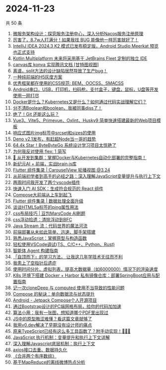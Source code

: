# 2024-11-23

共 50 条

<!-- BEGIN JUEJIN -->
<!-- 最后更新时间 2024-11-23 02:01:09 +0800 -->
1. [微服务架构设计：探究服务注册中心，深入分析Nacos服务注册原理](https://juejin.cn/post/7433037573406572598)
1. [厉害了，8.7w人打满分！如果我找 BUG 能像他一样厉害就好了！](https://juejin.cn/post/7438560270258913334)
1. [IntelliJ IDEA 2024.3 K2 模式已发布稳定版，Android Studio Meerkat 预览也正式支持](https://juejin.cn/post/7439251025385177107)
1. [Kotlin Multiplatform 未来将采用基于 JetBrains Fleet 定制的独立 IDE](https://juejin.cn/post/7439380440958926911)
1. [canvas库 konva 实现腾讯文档 [甘特图视图]](https://juejin.cn/post/7438990704456532031)
1. [离谱，split方法的设计缺陷居然导致了生产bug！](https://juejin.cn/post/7439189795614916658)
1. [一种纯前端的H5灰度方案](https://juejin.cn/post/7438840414239326227)
1. [优秀框架都在使用的CSS规范: BEM、OOCSS、SMACSS](https://juejin.cn/post/7438994542769520680)
1. [Android串口，USB，打印机，扫码枪，支付盒子，键盘，鼠标，U盘等开发使用一网打尽](https://juejin.cn/post/7439231301869305910)
1. [Docker是什么？Kubernetes又是什么？如何通过代码实战理解它们？](https://juejin.cn/post/7439656697075875867)
1. [分不清Boolean和boolean，我被同事diss了！](https://juejin.cn/post/7439576043223203892)
1. [绝了！Git 还能这么玩？](https://juejin.cn/post/7439619698838945818)
1. [Vue3、Vite5、Primevue、Oxlint、Husky9 简单快速搭建最新的Web项目模板](https://juejin.cn/post/7438884007084032035)
1. [响应式图片img标签中srcset和sizes的使用](https://juejin.cn/post/7439599612224913434)
1. [Deno v2.1发布，有赶超Node当一哥的趋势](https://juejin.cn/post/7439746336541491215)
1. [64.4k Star！ByteByteGo 系统设计学习项目太惊艳了](https://juejin.cn/post/7439012763380891689)
1. [为何我反对使用 flex: 1 简写](https://juejin.cn/post/7439530299782086696)
1. [🚀 从开发到集群：掌握Docker与Kubernetes自动化部署的完整指南！](https://juejin.cn/post/7439311536819126282)
1. [新纪元AI + 前端，实战brain.js库](https://juejin.cn/post/7438860483586146344)
1. [Flutter 组件集录 | CarouselView 轮播视图 @3.24](https://juejin.cn/post/7439018099037159459)
1. [从前端初学者到高手的必经之路：深入理解JavaScript变量提升与执行上下文](https://juejin.cn/post/7439364291750412303)
1. [两周时间我开发了两个vscode插件](https://juejin.cn/post/7439949552968908835)
1. [快速入门 AI SDK：生成符合规范的 React 组件](https://juejin.cn/post/7439660326700072986)
1. [Compose大前端从上车到起飞](https://juejin.cn/post/7439251025385996307)
1. [Flutter 组件集录 | 数据处理全面升级](https://juejin.cn/post/7439754049832730676)
1. [谈谈HTML5a标签的ping属性用法](https://juejin.cn/post/7438964981453094966)
1. [css布局技巧 | 豆包MarsCode AI刷题](https://juejin.cn/post/7439999637479833637)
1. [css浮动拾遗：清除浮动到BFC](https://juejin.cn/post/7439252579139878950)
1. [Java Stream 流：代码世界的魔法河流](https://juejin.cn/post/7438816010417340455)
1. [前端部署从未如此简单、迅速、脚手架搭建](https://juejin.cn/post/7438878218838982666)
1. [熟悉JavaScript：掌握原型与构造函数](https://juejin.cn/post/7439329079985258534)
1. [轻松使用VSCode调试(TS、C/C++、Python、Rust)](https://juejin.cn/post/7439009350050807835)
1. [ 智能体 Agent 构建指南](https://juejin.cn/post/7439369514985390119)
1. [「自顶而下」的学习方法， 让我这几年学技术无往而不利](https://juejin.cn/post/7439358273725857811)
1. [我患上了空指针后遗症](https://juejin.cn/post/7438994542769848360)
1. [使用时间分片、虚拟列表，提高大数据量（如6000000）情况下的渲染速度](https://juejin.cn/post/7438912418435170355)
1. [K8s 环境下搭建 Docker + Harbor 私有镜像仓库：部署SpringBoot应用与配置指南](https://juejin.cn/post/7439606538179919912)
1. [记一次cloneDeep 与 computed 使用不当导致的性能问题](https://juejin.cn/post/7438822895227305984)
1. [Compose 的秘诀：单向数据流与状态提升](https://juejin.cn/post/7439236365287309364)
1. [Android - Jetpack Compose个人开源项目](https://juejin.cn/post/7438864922514047026)
1. [通过Bootstrap设计的PC端网格布局，给你的代码加加速](https://juejin.cn/post/7439371135387107366)
1. [算法小用：我有一张图，想知道哪个PDF里出现过](https://juejin.cn/post/7438969214651154442)
1. [JS中的原型晦涩难懂？看这篇文章就够了](https://juejin.cn/post/7438873937294327860)
1. [我用v0.dev解决了早期没有设计师的痛点](https://juejin.cn/post/7439560754050531378)
1. [原来TypeScript已经有这么多工具函数了？附手动实现！🚀🚀🚀](https://juejin.cn/post/7439351869136961574)
1. [JavaScript 执行机制：变量提升和执行上下文详解](https://juejin.cn/post/7439288629070856244)
1. [深入理解Javascript底层机制：执行上下文](https://juejin.cn/post/7439375468971360310)
1. [axios接口去重、数据持久化](https://juejin.cn/post/7439196625124343843)
1. [《合并两个有序数组》](https://juejin.cn/post/7438624863252119587)
1. [基于MapReduce的离线微博热点分析](https://juejin.cn/post/7438609254080167987)
<!-- END JUEJIN -->